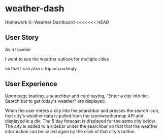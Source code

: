 # weather-dash
Homework 6- Weather Dashboard
<<<<<<< HEAD

## User Story

As a traveler

I want to see the weather outlook for multiple cities

so that I can plan a trip accordingly

## User Experience
Upon page loading, a searchbar and card saying, "Enter a city into the Search bar to get today's weather" are displayed.

When the user enters a city into the searchbar and presses the search icon, that city's weather data is pulled from the openweathermap API and displayed in a div. The 5 day forecast is displayed for the same city below. The city is added to a sidebar under the searchbar so that that the weather information can be called again by the click of that city's button.
